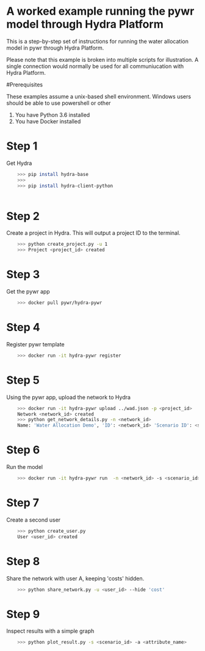 # A worked example running the pywr model through Hydra Platform 
This is a step-by-step set of instructions for running the water allocation model
in pywr through Hydra Platform.

Please note that this example is broken into multiple scripts for illustration. 
A single connection would normally be used for all communiucation with Hydra Platform.

#Prerequisites

These examples assume a unix-based shell environment. Windows users should be able
to use powershell or other

1. You have Python 3.6 installed
2. You have Docker installed

# Step 1

Get Hydra

```bash
    >>> pip install hydra-base
    >>>
    >>> pip install hydra-client-python
    
```

# Step 2

Create a project in Hydra. This will output a project ID to the terminal.

```bash
    >>> python create_project.py -u 1
    >>> Project <project_id> created

```

# Step 3

Get the pywr app

```bash
    >>> docker pull pywr/hydra-pywr
```

# Step 4

Register pywr template

```bash
    >>> docker run -it hydra-pywr register
```

# Step 5

Using the pywr app, upload the network to Hydra

```bash
    >>> docker run -it hydra-pywr upload ../wad.json -p <project_id>
    Network <network_id> created 
    >>> python get_network_details.py -n <network_id>
    Name: 'Water Allocation Demo', 'ID': <network_id> 'Scenario ID': <scenario_id>     
```

# Step 6

Run the model

```bash
    >>> docker run -it hydra-pywr run  -n <network_id> -s <scenario_id>
```

# Step 7
Create a second user

```bash
    >>> python create_user.py 
    User <user_id> created
```

# Step 8
Share the network with user A, keeping 'costs' hidden.

```bash
    >>> python share_network.py -u <user_id> --hide 'cost'
```

# Step 9
Inspect results with a simple graph

```bash
    >>> python plot_result.py -s <scenario_id> -a <attribute_name>
```


